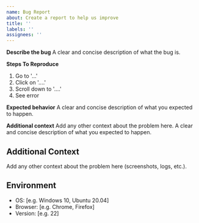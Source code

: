 ```yaml
---
name: Bug Report
about: Create a report to help us improve
title: ''
labels: ''
assignees: ''
---
```


<!-- 
🔍 STOP! Before creating a new issue:
1. Please search the closed issues first: https://github.com/ShmuelRonen/ComfyUI-LatentSyncWrapper/issues?q=is%3Aissue+is%3Aclosed
2. Check if your issue has already been resolved in past discussions.
3. If you find a similar issue, please add a comment there instead of creating a new one.
-->

**Describe the bug**
A clear and concise description of what the bug is.

**Steps To Reproduce**
1. Go to '...'
2. Click on '....'
3. Scroll down to '....'
4. See error

**Expected behavior**
A clear and concise description of what you expected to happen.

**Additional context**
Add any other context about the problem here.
A clear and concise description of what you expected to happen.

## Additional Context
Add any other context about the problem here (screenshots, logs, etc.).

## Environment
- OS: [e.g. Windows 10, Ubuntu 20.04]
- Browser: [e.g. Chrome, Firefox]
- Version: [e.g. 22]
